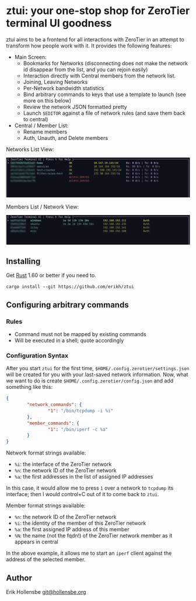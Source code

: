 # ztui: your one-stop shop for ZeroTier terminal UI goodness

ztui aims to be a frontend for all interactions with ZeroTier in an attempt to
transform how people work with it. It provides the following features:

- Main Screen:
  - Bookmarks for Networks (disconnecting does not make the network id disappear from the list, and you can rejoin easily)
  - Interaction directly with Central members from the network list.
  - Joining, Leaving Networks
  - Per-Network bandwidth statistics
  - Bind arbitrary commands to keys that use a template to launch (see more on this below)
  - Review the network JSON formatted pretty
  - Launch `$EDITOR` against a file of network rules (and save them back to central)
- Central / Member List:
  - Rename members
  - Auth, Unauth, and Delete members

Networks List View:

<center><img src="readme-images/main.png" /></center>

Members List / Network View:

<center><img src="readme-images/network.png" /></center>

## Installing

Get [Rust](https://www.rustup.rs) 1.60 or better if you need to.

```
cargo install --git https://github.com/erikh/ztui
```

## Configuring arbitrary commands

### Rules

- Command must not be mapped by existing commands
- Will be executed in a shell; quote accordingly

### Configuration Syntax

After you start `ztui` for the first time, `$HOME/.config.zerotier/settings.json` will be created for you with your last-saved network information. Now, what we want to do is create `$HOME/.config.zerotier/config.json` and add something like this:

```json
{
        "network_commands": {
                "1": "/bin/tcpdump -i %i"
        },
        "member_commands": {
                "1": "/bin/iperf -c %a"
        }
}
```

Network format strings available:

- `%i`: the interface of the ZeroTier network
- `%n`: the network ID of the ZeroTier network
- `%a`: the first addresses in the list of assigned IP addresses

In this case, it would allow me to press `1` over a network to `tcpdump` its interface; then I would control+C out of it to come back to `ztui`.

Member format strings available:

- `%n`: the network ID of the ZeroTier network
- `%i`: the identity of the member of this ZeroTier network
- `%a`: the first assigned IP address of this member
- `%N`: the name (not the fqdn!) of the ZeroTier network member as it appears in central

In the above example, it allows me to start an `iperf` client against the address of the selected member.

## Author

Erik Hollensbe <git@hollensbe.org>
